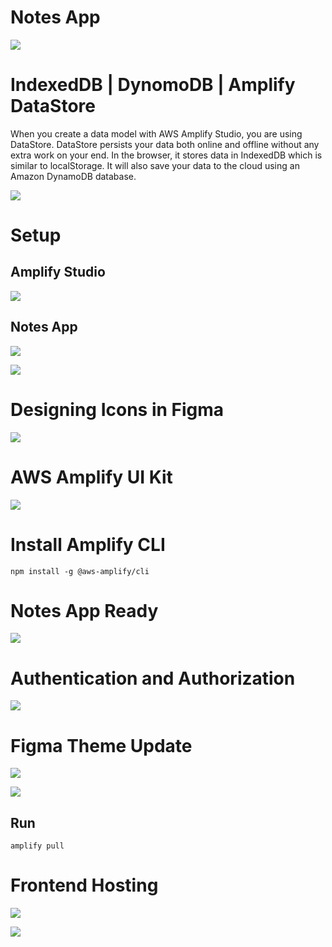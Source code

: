# Notes App

![](images/notes-app.png)

# IndexedDB | DynomoDB | Amplify DataStore

When you create a data model with AWS Amplify Studio, you are using DataStore. DataStore persists your data both online and offline without any extra work on your end. In the browser, it stores data in IndexedDB which is similar to localStorage. It will also save your data to the cloud using an Amazon DynamoDB database.

![](images/amplify-data-modeling.png)

# Setup

## Amplify Studio

![](images/amplify-studio-home.png)

## Notes App

![](images/notes-app-home.png)

![](images/notes-app-staging.png)


# Designing Icons in Figma

![](images/figma-icon-design.png)

# AWS Amplify UI Kit

![](images/aws-amplify-ui-kit.png)

# Install Amplify CLI

```
npm install -g @aws-amplify/cli
```

# Notes App Ready

![](images/notes-app.png)

# Authentication and Authorization

![](images/users.png)

# Figma Theme Update

![](images/fetching.png)

![](images/figma-update.png)

## Run 

```
amplify pull
```

# Frontend Hosting

![](images/hosting.png)

![](images/frontend-hosting.png)